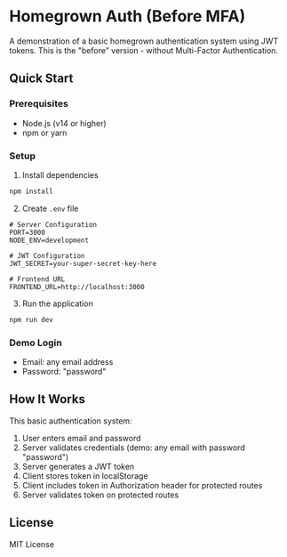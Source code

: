 # Homegrown Auth (Before MFA)

A demonstration of a basic homegrown authentication system using JWT tokens. This is the "before" version - without Multi-Factor Authentication.

## Quick Start

### Prerequisites
- Node.js (v14 or higher)
- npm or yarn

### Setup

1. Install dependencies
```bash
npm install
```

2. Create `.env` file
```env
# Server Configuration
PORT=3000
NODE_ENV=development

# JWT Configuration
JWT_SECRET=your-super-secret-key-here

# Frontend URL
FRONTEND_URL=http://localhost:3000
```

3. Run the application
```bash
npm run dev
```

### Demo Login
- Email: any email address
- Password: "password"

## How It Works

This basic authentication system:
1. User enters email and password
2. Server validates credentials (demo: any email with password "password")
3. Server generates a JWT token
4. Client stores token in localStorage
5. Client includes token in Authorization header for protected routes
6. Server validates token on protected routes

## License

MIT License

